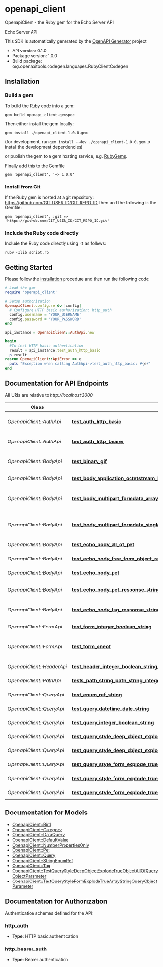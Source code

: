 # openapi_client

OpenapiClient - the Ruby gem for the Echo Server API

Echo Server API

This SDK is automatically generated by the [OpenAPI Generator](https://openapi-generator.tech) project:

- API version: 0.1.0
- Package version: 1.0.0
- Build package: org.openapitools.codegen.languages.RubyClientCodegen

## Installation

### Build a gem

To build the Ruby code into a gem:

```shell
gem build openapi_client.gemspec
```

Then either install the gem locally:

```shell
gem install ./openapi_client-1.0.0.gem
```

(for development, run `gem install --dev ./openapi_client-1.0.0.gem` to install the development dependencies)

or publish the gem to a gem hosting service, e.g. [RubyGems](https://rubygems.org/).

Finally add this to the Gemfile:

    gem 'openapi_client', '~> 1.0.0'

### Install from Git

If the Ruby gem is hosted at a git repository: https://github.com/GIT_USER_ID/GIT_REPO_ID, then add the following in the Gemfile:

    gem 'openapi_client', :git => 'https://github.com/GIT_USER_ID/GIT_REPO_ID.git'

### Include the Ruby code directly

Include the Ruby code directly using `-I` as follows:

```shell
ruby -Ilib script.rb
```

## Getting Started

Please follow the [installation](#installation) procedure and then run the following code:

```ruby
# Load the gem
require 'openapi_client'

# Setup authorization
OpenapiClient.configure do |config|
  # Configure HTTP basic authorization: http_auth
  config.username = 'YOUR_USERNAME'
  config.password = 'YOUR_PASSWORD'
end

api_instance = OpenapiClient::AuthApi.new

begin
  #To test HTTP basic authentication
  result = api_instance.test_auth_http_basic
  p result
rescue OpenapiClient::ApiError => e
  puts "Exception when calling AuthApi->test_auth_http_basic: #{e}"
end

```

## Documentation for API Endpoints

All URIs are relative to *http://localhost:3000*

Class | Method | HTTP request | Description
------------ | ------------- | ------------- | -------------
*OpenapiClient::AuthApi* | [**test_auth_http_basic**](docs/AuthApi.md#test_auth_http_basic) | **POST** /auth/http/basic | To test HTTP basic authentication
*OpenapiClient::AuthApi* | [**test_auth_http_bearer**](docs/AuthApi.md#test_auth_http_bearer) | **POST** /auth/http/bearer | To test HTTP bearer authentication
*OpenapiClient::BodyApi* | [**test_binary_gif**](docs/BodyApi.md#test_binary_gif) | **POST** /binary/gif | Test binary (gif) response body
*OpenapiClient::BodyApi* | [**test_body_application_octetstream_binary**](docs/BodyApi.md#test_body_application_octetstream_binary) | **POST** /body/application/octetstream/binary | Test body parameter(s)
*OpenapiClient::BodyApi* | [**test_body_multipart_formdata_array_of_binary**](docs/BodyApi.md#test_body_multipart_formdata_array_of_binary) | **POST** /body/application/octetstream/array_of_binary | Test array of binary in multipart mime
*OpenapiClient::BodyApi* | [**test_body_multipart_formdata_single_binary**](docs/BodyApi.md#test_body_multipart_formdata_single_binary) | **POST** /body/application/octetstream/single_binary | Test single binary in multipart mime
*OpenapiClient::BodyApi* | [**test_echo_body_all_of_pet**](docs/BodyApi.md#test_echo_body_all_of_pet) | **POST** /echo/body/allOf/Pet | Test body parameter(s)
*OpenapiClient::BodyApi* | [**test_echo_body_free_form_object_response_string**](docs/BodyApi.md#test_echo_body_free_form_object_response_string) | **POST** /echo/body/FreeFormObject/response_string | Test free form object
*OpenapiClient::BodyApi* | [**test_echo_body_pet**](docs/BodyApi.md#test_echo_body_pet) | **POST** /echo/body/Pet | Test body parameter(s)
*OpenapiClient::BodyApi* | [**test_echo_body_pet_response_string**](docs/BodyApi.md#test_echo_body_pet_response_string) | **POST** /echo/body/Pet/response_string | Test empty response body
*OpenapiClient::BodyApi* | [**test_echo_body_tag_response_string**](docs/BodyApi.md#test_echo_body_tag_response_string) | **POST** /echo/body/Tag/response_string | Test empty json (request body)
*OpenapiClient::FormApi* | [**test_form_integer_boolean_string**](docs/FormApi.md#test_form_integer_boolean_string) | **POST** /form/integer/boolean/string | Test form parameter(s)
*OpenapiClient::FormApi* | [**test_form_oneof**](docs/FormApi.md#test_form_oneof) | **POST** /form/oneof | Test form parameter(s) for oneOf schema
*OpenapiClient::HeaderApi* | [**test_header_integer_boolean_string_enums**](docs/HeaderApi.md#test_header_integer_boolean_string_enums) | **GET** /header/integer/boolean/string/enums | Test header parameter(s)
*OpenapiClient::PathApi* | [**tests_path_string_path_string_integer_path_integer_enum_nonref_string_path_enum_ref_string_path**](docs/PathApi.md#tests_path_string_path_string_integer_path_integer_enum_nonref_string_path_enum_ref_string_path) | **GET** /path/string/{path_string}/integer/{path_integer}/{enum_nonref_string_path}/{enum_ref_string_path} | Test path parameter(s)
*OpenapiClient::QueryApi* | [**test_enum_ref_string**](docs/QueryApi.md#test_enum_ref_string) | **GET** /query/enum_ref_string | Test query parameter(s)
*OpenapiClient::QueryApi* | [**test_query_datetime_date_string**](docs/QueryApi.md#test_query_datetime_date_string) | **GET** /query/datetime/date/string | Test query parameter(s)
*OpenapiClient::QueryApi* | [**test_query_integer_boolean_string**](docs/QueryApi.md#test_query_integer_boolean_string) | **GET** /query/integer/boolean/string | Test query parameter(s)
*OpenapiClient::QueryApi* | [**test_query_style_deep_object_explode_true_object**](docs/QueryApi.md#test_query_style_deep_object_explode_true_object) | **GET** /query/style_deepObject/explode_true/object | Test query parameter(s)
*OpenapiClient::QueryApi* | [**test_query_style_deep_object_explode_true_object_all_of**](docs/QueryApi.md#test_query_style_deep_object_explode_true_object_all_of) | **GET** /query/style_deepObject/explode_true/object/allOf | Test query parameter(s)
*OpenapiClient::QueryApi* | [**test_query_style_form_explode_true_array_string**](docs/QueryApi.md#test_query_style_form_explode_true_array_string) | **GET** /query/style_form/explode_true/array_string | Test query parameter(s)
*OpenapiClient::QueryApi* | [**test_query_style_form_explode_true_object**](docs/QueryApi.md#test_query_style_form_explode_true_object) | **GET** /query/style_form/explode_true/object | Test query parameter(s)
*OpenapiClient::QueryApi* | [**test_query_style_form_explode_true_object_all_of**](docs/QueryApi.md#test_query_style_form_explode_true_object_all_of) | **GET** /query/style_form/explode_true/object/allOf | Test query parameter(s)


## Documentation for Models

 - [OpenapiClient::Bird](docs/Bird.md)
 - [OpenapiClient::Category](docs/Category.md)
 - [OpenapiClient::DataQuery](docs/DataQuery.md)
 - [OpenapiClient::DefaultValue](docs/DefaultValue.md)
 - [OpenapiClient::NumberPropertiesOnly](docs/NumberPropertiesOnly.md)
 - [OpenapiClient::Pet](docs/Pet.md)
 - [OpenapiClient::Query](docs/Query.md)
 - [OpenapiClient::StringEnumRef](docs/StringEnumRef.md)
 - [OpenapiClient::Tag](docs/Tag.md)
 - [OpenapiClient::TestQueryStyleDeepObjectExplodeTrueObjectAllOfQueryObjectParameter](docs/TestQueryStyleDeepObjectExplodeTrueObjectAllOfQueryObjectParameter.md)
 - [OpenapiClient::TestQueryStyleFormExplodeTrueArrayStringQueryObjectParameter](docs/TestQueryStyleFormExplodeTrueArrayStringQueryObjectParameter.md)


## Documentation for Authorization


Authentication schemes defined for the API:
### http_auth

- **Type**: HTTP basic authentication

### http_bearer_auth

- **Type**: Bearer authentication

